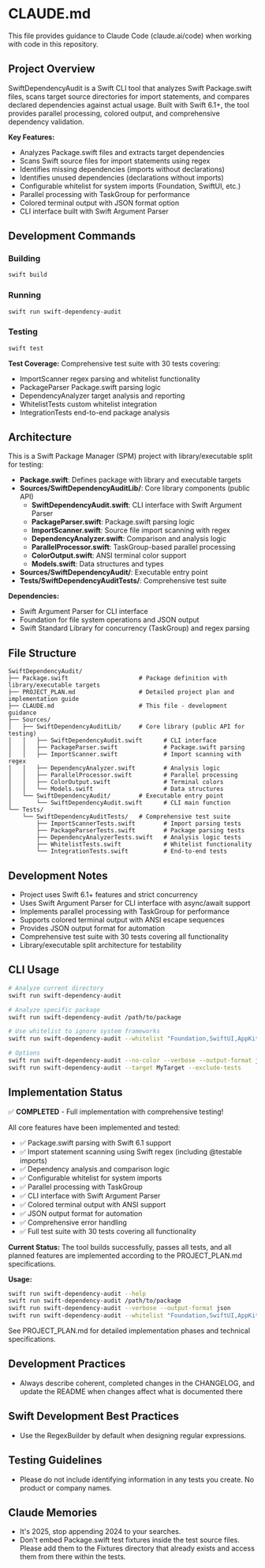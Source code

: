 # CLAUDE.md

This file provides guidance to Claude Code (claude.ai/code) when working with code in this repository.

## Project Overview

SwiftDependencyAudit is a Swift CLI tool that analyzes Swift Package.swift files, scans target source directories for import statements, and compares declared dependencies against actual usage. Built with Swift 6.1+, the tool provides parallel processing, colored output, and comprehensive dependency validation.

**Key Features:**
- Analyzes Package.swift files and extracts target dependencies
- Scans Swift source files for import statements using regex
- Identifies missing dependencies (imports without declarations)
- Identifies unused dependencies (declarations without imports)
- Configurable whitelist for system imports (Foundation, SwiftUI, etc.)
- Parallel processing with TaskGroup for performance
- Colored terminal output with JSON format option
- CLI interface built with Swift Argument Parser

## Development Commands

### Building
```bash
swift build
```

### Running
```bash
swift run swift-dependency-audit
```

### Testing
```bash
swift test
```

**Test Coverage:** Comprehensive test suite with 30 tests covering:
- ImportScanner regex parsing and whitelist functionality
- PackageParser Package.swift parsing logic
- DependencyAnalyzer target analysis and reporting
- WhitelistTests custom whitelist integration
- IntegrationTests end-to-end package analysis

## Architecture

This is a Swift Package Manager (SPM) project with library/executable split for testing:
- **Package.swift**: Defines package with library and executable targets
- **Sources/SwiftDependencyAuditLib/**: Core library components (public API)
  - **SwiftDependencyAudit.swift**: CLI interface with Swift Argument Parser
  - **PackageParser.swift**: Package.swift parsing logic
  - **ImportScanner.swift**: Source file import scanning with regex
  - **DependencyAnalyzer.swift**: Comparison and analysis logic
  - **ParallelProcessor.swift**: TaskGroup-based parallel processing
  - **ColorOutput.swift**: ANSI terminal color support
  - **Models.swift**: Data structures and types
- **Sources/SwiftDependencyAudit/**: Executable entry point
- **Tests/SwiftDependencyAuditTests/**: Comprehensive test suite

**Dependencies:**
- Swift Argument Parser for CLI interface
- Foundation for file system operations and JSON output
- Swift Standard Library for concurrency (TaskGroup) and regex parsing

## File Structure

```
SwiftDependencyAudit/
├── Package.swift                    # Package definition with library/executable targets
├── PROJECT_PLAN.md                  # Detailed project plan and implementation guide
├── CLAUDE.md                        # This file - development guidance
├── Sources/
│   ├── SwiftDependencyAuditLib/     # Core library (public API for testing)
│   │   ├── SwiftDependencyAudit.swift      # CLI interface
│   │   ├── PackageParser.swift             # Package.swift parsing
│   │   ├── ImportScanner.swift             # Import scanning with regex
│   │   ├── DependencyAnalyzer.swift        # Analysis logic
│   │   ├── ParallelProcessor.swift         # Parallel processing
│   │   ├── ColorOutput.swift               # Terminal colors
│   │   └── Models.swift                    # Data structures
│   └── SwiftDependencyAudit/        # Executable entry point
│       └── SwiftDependencyAudit.swift      # CLI main function
└── Tests/
    └── SwiftDependencyAuditTests/   # Comprehensive test suite
        ├── ImportScannerTests.swift        # Import parsing tests
        ├── PackageParserTests.swift        # Package parsing tests
        ├── DependencyAnalyzerTests.swift   # Analysis logic tests
        ├── WhitelistTests.swift            # Whitelist functionality
        └── IntegrationTests.swift          # End-to-end tests
```

## Development Notes

- Project uses Swift 6.1+ features and strict concurrency
- Uses Swift Argument Parser for CLI interface with async/await support
- Implements parallel processing with TaskGroup for performance
- Supports colored terminal output with ANSI escape sequences
- Provides JSON output format for automation
- Comprehensive test suite with 30 tests covering all functionality
- Library/executable split architecture for testability

## CLI Usage

```bash
# Analyze current directory
swift run swift-dependency-audit

# Analyze specific package
swift run swift-dependency-audit /path/to/package

# Use whitelist to ignore system frameworks
swift run swift-dependency-audit --whitelist "Foundation,SwiftUI,AppKit,UIKit"

# Options
swift run swift-dependency-audit --no-color --verbose --output-format json
swift run swift-dependency-audit --target MyTarget --exclude-tests
```

## Implementation Status

✅ **COMPLETED** - Full implementation with comprehensive testing!

All core features have been implemented and tested:
- ✅ Package.swift parsing with Swift 6.1 support
- ✅ Import statement scanning using Swift regex (including @testable imports)
- ✅ Dependency analysis and comparison logic
- ✅ Configurable whitelist for system imports
- ✅ Parallel processing with TaskGroup
- ✅ CLI interface with Swift Argument Parser
- ✅ Colored terminal output with ANSI support
- ✅ JSON output format for automation
- ✅ Comprehensive error handling
- ✅ Full test suite with 30 tests covering all functionality

**Current Status:** The tool builds successfully, passes all tests, and all planned features are implemented according to the PROJECT_PLAN.md specifications.

**Usage:** 
```bash
swift run swift-dependency-audit --help
swift run swift-dependency-audit /path/to/package
swift run swift-dependency-audit --verbose --output-format json
swift run swift-dependency-audit --whitelist "Foundation,SwiftUI,AppKit"
```

See PROJECT_PLAN.md for detailed implementation phases and technical specifications.

## Development Practices

- Always describe coherent, completed changes in the CHANGELOG, and update the README when changes affect what is documented there

## Swift Development Best Practices

- Use the RegexBuilder by default when designing regular expressions.

## Testing Guidelines

- Please do not include identifying information in any tests you create. No product or company names.

## Claude Memories

- It's 2025, stop appending 2024 to your searches.
- Don't embed Package.swift test fixtures inside the test source files. Please add them to the Fixtures directory that already exists and access them from there within the tests.